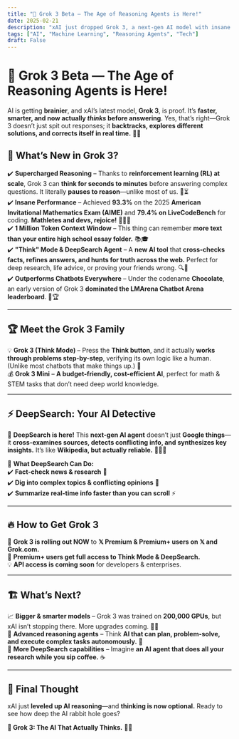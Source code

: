 ```yaml
---
title: "🧠 Grok 3 Beta — The Age of Reasoning Agents is Here!"
date: 2025-02-21
description: "xAI just dropped Grok 3, a next-gen AI model with insane reasoning, a massive 1M-token context window, and a new agent called DeepSearch. Welcome to the AI era where thinking is optional—unless you press the Think button. 🤖💡"
tags: ["AI", "Machine Learning", "Reasoning Agents", "Tech"]
draft: False
---
```


# 🚀 Grok 3 Beta — The Age of Reasoning Agents is Here!  

AI is getting **brainier**, and xAI’s latest model, **Grok 3**, is proof. It’s **faster, smarter, and now actually *thinks* before answering**. Yes, that’s right—Grok 3 doesn’t just spit out responses; it **backtracks, explores different solutions, and corrects itself in real time.** 🤯💡  

## 🤖 What’s New in Grok 3?  

✔️ **Supercharged Reasoning** – Thanks to **reinforcement learning (RL) at scale**, Grok 3 can **think for seconds to minutes** before answering complex questions. It literally **pauses to reason**—unlike most of us. 🤔⏳  
✔️ **Insane Performance** – Achieved **93.3%** on the 2025 **American Invitational Mathematics Exam (AIME)** and **79.4% on LiveCodeBench** for coding. **Mathletes and devs, rejoice!** 🔢👨‍💻  
✔️ **1 Million Token Context Window** – This thing can remember **more text than your entire high school essay folder.**  📚🎓  
✔️ **"Think" Mode & DeepSearch Agent** – A **new AI tool** that **cross-checks facts, refines answers, and hunts for truth across the web.** Perfect for deep research, life advice, or proving your friends wrong. 🔍📖  
✔️ **Outperforms Chatbots Everywhere** – Under the codename **Chocolate**, an early version of Grok 3 **dominated the LMArena Chatbot Arena leaderboard**. 🍫🏆  

---

## 🏆 Meet the Grok 3 Family  

💡 **Grok 3 (Think Mode)** – Press the **Think button**, and it actually **works through problems step-by-step**, verifying its own logic like a human. (Unlike most chatbots that make things up.) 🤯  
💰 **Grok 3 Mini** – **A budget-friendly, cost-efficient AI**, perfect for math & STEM tasks that don’t need deep world knowledge.  

---

## ⚡ DeepSearch: Your AI Detective  

🔎 **DeepSearch is here!** This **next-gen AI agent** doesn’t just **Google things**—it **cross-examines sources, detects conflicting info, and synthesizes key insights.** It’s like **Wikipedia, but actually reliable.** 🕵️‍♂️💡  

🎯 **What DeepSearch Can Do:**  
✔️ **Fact-check news & research** 📜  
✔️ **Dig into complex topics & conflicting opinions** 🤯  
✔️ **Summarize real-time info faster than you can scroll** ⚡  

---

## 🔥 How to Get Grok 3  

🚀 **Grok 3 is rolling out NOW** to **𝕏 Premium & Premium+ users on 𝕏 and Grok.com.**  
💎 **Premium+ users get full access to Think Mode & DeepSearch.**  
💡 **API access is coming soon** for developers & enterprises.  

---

## 🏗️ What’s Next?  

📈 **Bigger & smarter models** – Grok 3 was trained on **200,000 GPUs**, but xAI isn’t stopping there. More upgrades coming. 🏋️‍♂️  
🔬 **Advanced reasoning agents** – Think **AI that can plan, problem-solve, and execute complex tasks autonomously.** 🤖  
🔎 **More DeepSearch capabilities** – Imagine **an AI agent that does all your research while you sip coffee.** ☕  

---

## 💭 Final Thought  

xAI just **leveled up AI reasoning**—and **thinking is now optional.** Ready to see how deep the AI rabbit hole goes?  

**🚀 Grok 3: The AI That Actually Thinks.** 🤖💡  

